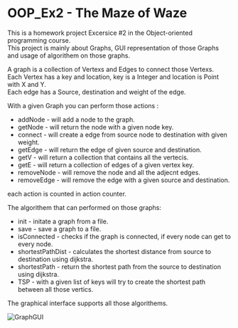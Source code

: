 # OOP_Ex2 - The Maze of Waze

This is a homework project Excersice #2 in the Object-oriented programming course.  
This project is mainly about Graphs, GUI representation of those Graphs and usage of algorithem on those graphs.

A graph is a collection of Vertexs and Edges to connect those Vertexs.  
Each Vertex has a key and location, key is a Integer and location is Point with X and Y.  
Each edge has a Source, destination and weight of the edge.  


With a given Graph you can perform those actions :

* addNode - will add a node to the graph.
* getNode - will return the node with a given node key.
* connect - will create a edge from source node to destination with given weight.
* getEdge - will return the edge of given source and destination.
* getV - will return a collection that contains all the vertecis.
* getE - will return a collection of edges of a given vertex key.
* removeNode - will remove the node and all the adjecnt edges.
* removeEdge - will remove the edge with a given source and destination.

each action is counted in action counter.  

The algorithem that can performed on those graphs:
* init - initate a graph from a file.
* save - save a graph to a file.
* isConnected - checks if the graph is connected, if every node can get to every node.
* shortestPathDist - calculates the shortest distance from source to destination using dijkstra.
* shortestPath - return the shortest path from the source to destination using dijkstra.
* TSP - with a given list of keys will try to create the shortest path between all those vertics.

The graphical interface supports all those algorithems.

![GraphGUI](https://user-images.githubusercontent.com/57190865/71442528-e5ffe680-270e-11ea-8faa-c156b174420c.png)
